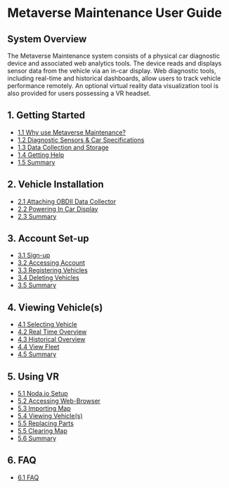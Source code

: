 # Metaverse Maintenance User Guide

## System Overview
The Metaverse Maintenance system consists of a physical car diagnostic device and associated web analytics tools. The device reads and displays sensor data from the vehicle via an in-car display. Web diagnostic tools, including real-time and historical dashboards, allow users to track vehicle performance remotely. An optional virtual reality data visualization tool is also provided for users possessing a VR headset.  

## 1. Getting Started
- [1.1 Why use Metaverse Maintenance?](https://github.com/rlogsdon7/Metaverse-Maintenance/blob/main/UserDocs/Why_Use_Metaverse_Maintenance%3F.md)
- [1.2 Diagnostic Sensors & Car Specifications](https://github.com/rlogsdon7/Metaverse-Maintenance/blob/main/UserDocs/DiagnosticSensorsAndCarSpecifications.md)
- [1.3 Data Collection and Storage](https://github.com/rlogsdon7/Metaverse-Maintenance/blob/main/UserDocs/DataCollectionAndStorage.md)
- [1.4 Getting Help](https://github.com/rlogsdon7/Metaverse-Maintenance/blob/main/UserDocs/gettinghelp.md)
- [1.5 Summary](https://github.com/rlogsdon7/Metaverse-Maintenance/blob/main/UserDocs/GettingStartedSummary.md)

## 2. Vehicle Installation
- [2.1 Attaching OBDII Data Collector]()
- [2.2 Powering In Car Display]()
- [2.3 Summary]()

## 3. Account Set-up
- [3.1 Sign-up](https://github.com/rlogsdon7/Metaverse-Maintenance/blob/main/UserDocs/SignUp.md)
- [3.2 Accessing Account](https://github.com/rlogsdon7/Metaverse-Maintenance/blob/main/UserDocs/AccessingAccount.md)
- [3.3 Registering Vehicles]()
- [3.4 Deleting Vehicles]()
- [3.5 Summary]()

## 4. Viewing Vehicle(s)
- [4.1 Selecting Vehicle]()
- [4.2 Real Time Overview]()
- [4.3 Historical Overview]()
- [4.4 View Fleet]()
- [4.5 Summary]()

## 5. Using VR
- [5.1 Noda.io Setup]()
- [5.2 Accessing Web-Browser]()
- [5.3 Importing Map]()
- [5.4 Viewing Vehicle(s)]()
- [5.5 Replacing Parts]()
- [5.5 Clearing Map]()
- [5.6 Summary]()

## 6. FAQ
- [6.1 FAQ]()
